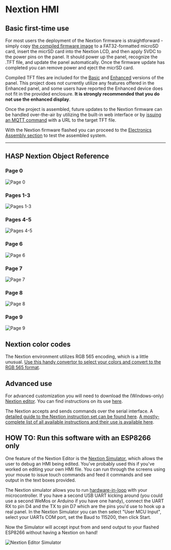 # Nextion HMI

## Basic first-time use

For most users the deployment of the Nextion firmware is straightforward - simply copy [the compiled firmware image](../Nextion_HMI/HASwitchPlate.tft) to a FAT32-formatted microSD card, insert the micrSD card into the Nextion LCD, and then apply 5VDC to the power pins on the panel.  It should power up the panel, recognize the .TFT file, and update the panel automatically.  Once the firmware update has completed you can remove power and eject the micrSD card.

Compiled TFT files are included for the [Basic](https://github.com/aderusha/HASwitchPlate/raw/master/Nextion_HMI/HASwitchPlate.tft) and [Enhanced](https://github.com/aderusha/HASwitchPlate/raw/master/Nextion_HMI/HASwitchPlate-Enhanced.tft) versions of the panel.  This project does not currently utilize any features offered in the Enhanced panel, and some users have reported the Enhanced device does not fit in the provided enclosure.  **It is strongly recommended that you do not use the enhanced display**.

Once the project is assembled, future updates to the Nextion firmware can be handled over-the-air by utilizing the built-in web interface or by [issuing an MQTT command](06_MQTT_Control.md#command-syntax) with a URL to the target TFT file.

With the Nextion firmware flashed you can proceed to the [Electronics Assembly section](03_Electronics_Assembly.md) to test the assembled system.

---

## HASP Nextion Object Reference

### Page 0

![Page 0](Images/NextionUI_p0_Init_Screen.png?raw=true)

### Pages 1-3

![Pages 1-3](Images/NextionUI_p1-p3_4buttons.png?raw=true)

### Pages 4-5

![Pages 4-5](Images/NextionUI_p4-p5_3sliders.png?raw=true)

### Page 6

![Page 6](Images/NextionUI_p6_8buttons.png?raw=true)

### Page 7

![Page 7](Images/NextionUI_p7_12buttons.png?raw=true)

### Page 8

![Page 8](Images/NextionUI_p8_5buttons+1slider.png?raw=true)

### Page 9

![Page 9](Images/NextionUI_p9_2buttons+graph.png?raw=true)


## Nextion color codes

The Nextion environment utilizes RGB 565 encoding, which is a little unusual.  [Use this handy convertor to select your colors and convert to the RGB 565 format](https://nodtem66.github.io/nextion-hmi-color-convert/index.html).

## Advanced use

For advanced customization you will need to download the (Windows-only) [Nextion editor](https://nextion.itead.cc/resource/download/nextion-editor/).  You can find instructions on its use [here](https://www.itead.cc/blog/nextion-editor-a-basic-introduction).

The Nextion accepts and sends commands over the serial interface.  A [detailed guide to the Nextion instruction set can be found here](https://nextion.itead.cc/resources/documents/instruction-set/).  [A mostly-complete list of all available instructions and their use is available here](https://www.itead.cc/wiki/Nextion_Instruction_Set).

## HOW TO: Run this software with an ESP8266 only

One feature of the Nextion Editor is the [Nextion Simulator](https://www.itead.cc/wiki/Nextion_Editor_Quick_Start_Guide#Debug.2C_online_simulator), which allows the user to debug an HMI being edited.  You've probably used this if you've worked on editing your own HMI file.  You can run through the screens using your mouse to issue touch commands and feed it commands and see output in the text boxes provided.

The Nextion simulator allows you to run [hardware-in-loop](https://en.wikipedia.org/wiki/Hardware-in-the-loop_simulation) with your microcontroller.  If you have a second USB UART kicking around (you could use a second WeMos or Arduino if you have one handy), connect the UART RX to pin D4 and the TX to pin D7 which are the pins you'd use to hook up a real panel.  In the Nextion Simulator you can then select "User MCU Input", select your UARTs COM port, set the Baud to 115200, then click Start.

Now the Simulator will accept input from and send output to your flashed ESP8266 without having a Nextion on hand!

![Nextion Editor Simulator](Images/Nextion_Editor_Simulator.png?raw=true)